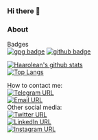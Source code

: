 ### Hi there 👋

### About
Badges<br/>
[![gpg badge](https://img.shields.io/keybase/pgp/haarolean)](https://raw.githubusercontent.com/Haarolean/Haarolean/master/gpg.asc)
[![github badge](https://img.shields.io/github/followers/haarolean?label=Follow&style=social)](https://github.com/haarolean)


[![Haarolean's github stats](https://github-readme-stats.vercel.app/api?username=haarolean&count_private=true&show_icons=true)](https://github.com/haarolean/github-readme-stats)
<br/>
[![Top Langs](https://github-readme-stats.vercel.app/api/top-langs/?username=haarolean&hide=css,sourcepawn&layout=compact)](https://github.com/haarolean/github-readme-stats)


How to contact me:<br/>
[![Telegram URL](https://img.shields.io/badge/telegram-blue?style=flat&logo=telegram&labelColor=white)](https://t.me/haarolean)<br/>
[![Email URL](https://img.shields.io/badge/email-grey?style=flat&logo=gmail&labelColor=white)](mailto:github@haarolean.dev)<br/>
Other social media:<br/>
[![Twitter URL](https://img.shields.io/twitter/url?style=social&url=http%3A%2F%2Ftwitter.com%2Fhaarolean)](https://twitter.com/haarolean)<br/>
[![LinkedIn URL](https://img.shields.io/badge/LinkedIn-blue?style=flat&logo=linkedin&labelColor=blue)](https://www.linkedin.com/in/haarolean/)<br/>
[![Instagram URL](https://img.shields.io/badge/Instagram-purple?style=flat&logo=instagram&labelColor=white)](https://www.instagram.com/haarolean/)<br/>

<!--
Here are some ideas to get you started:

- 🔭 I’m currently working on ...
- 🌱 I’m currently learning ...
- 👯 I’m looking to collaborate on ...
- 🤔 I’m looking for help with ...
- 💬 Ask me about ...
- 📫 How to reach me: ...
- 😄 Pronouns: ...
- ⚡ Fun fact: ...
-->

